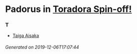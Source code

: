 # Padorus in [Toradora Spin-off!](https://myanimelist.net/manga/10550/Toradora_Spin-off)

### T
* [Taiga Aisaka](https://github.com/shadow578/Project-Padoru/blob/master/table-of-contents/characters/TaigaAisaka.md)

###### Generated on 2019-12-06T17:07:44
